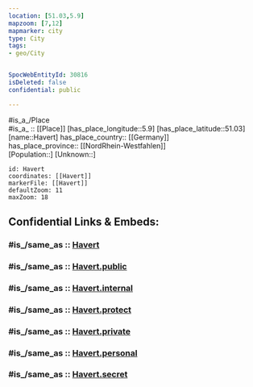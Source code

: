 ```yaml
---
location: [51.03,5.9] 
mapzoom: [7,12] 
mapmarker: city 
type: City
tags:
- geo/City


SpocWebEntityId: 30816
isDeleted: false
confidential: public

---
```

#is_a_/Place  
#is_a_ :: [[Place]] 
[has_place_longitude::5.9] 
[has_place_latitude::51.03] 
[name::Havert] 
has_place_country:: [[Germany]]  
has_place_province:: [[NordRhein-Westfahlen]]  
[Population::] 
[Unknown::] 


```leaflet
id: Havert
coordinates: [[Havert]] 
markerFile: [[Havert]] 
defaultZoom: 11 
maxZoom: 18
```


## Confidential Links & Embeds: 

### #is_/same_as :: [Havert](/_Standards/Earth/Continent/Europe/Europe~Central/Germany/Germany~West/Nordrhein-Westfalen/counties~NW/Heinsberg/cities~Heinsberg/Selfkant/Havert.md) 

### #is_/same_as :: [Havert.public](/_public/Earth/Continent/Europe/Europe~Central/Germany/Germany~West/Nordrhein-Westfalen/counties~NW/Heinsberg/cities~Heinsberg/Selfkant/Havert.public.md) 

### #is_/same_as :: [Havert.internal](/_internal/Earth/Continent/Europe/Europe~Central/Germany/Germany~West/Nordrhein-Westfalen/counties~NW/Heinsberg/cities~Heinsberg/Selfkant/Havert.internal.md) 

### #is_/same_as :: [Havert.protect](/_protect/Earth/Continent/Europe/Europe~Central/Germany/Germany~West/Nordrhein-Westfalen/counties~NW/Heinsberg/cities~Heinsberg/Selfkant/Havert.protect.md) 

### #is_/same_as :: [Havert.private](/_private/Earth/Continent/Europe/Europe~Central/Germany/Germany~West/Nordrhein-Westfalen/counties~NW/Heinsberg/cities~Heinsberg/Selfkant/Havert.private.md) 

### #is_/same_as :: [Havert.personal](/_personal/Earth/Continent/Europe/Europe~Central/Germany/Germany~West/Nordrhein-Westfalen/counties~NW/Heinsberg/cities~Heinsberg/Selfkant/Havert.personal.md) 

### #is_/same_as :: [Havert.secret](/_secret/Earth/Continent/Europe/Europe~Central/Germany/Germany~West/Nordrhein-Westfalen/counties~NW/Heinsberg/cities~Heinsberg/Selfkant/Havert.secret.md)

